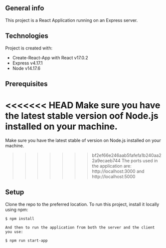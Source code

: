 ## General info
This project is a React Application running on an Express server.
	
## Technologies
Project is created with:
* Create-React-App with React v17.0.2
* Express v4.17.1
* Node v14.17.6

## Prerequisites
<<<<<<< HEAD
Make sure you have the latest stable version oof Node.js installed on your machine.
=======
Make sure you have the latest stable of version on Node.js installed on your machine.
>>>>>>> bf2ef66e246aab5fafefa1b240aa22a9ecaeb744
The ports used in the application are:
http://localhost:3000 and http://localhost:5000

## Setup
Clone the repo to the preferred location.
To run this project, install it locally using npm:
```
$ npm install

And then to run the application from both the server and the client you use:

$ npm run start-app
```
